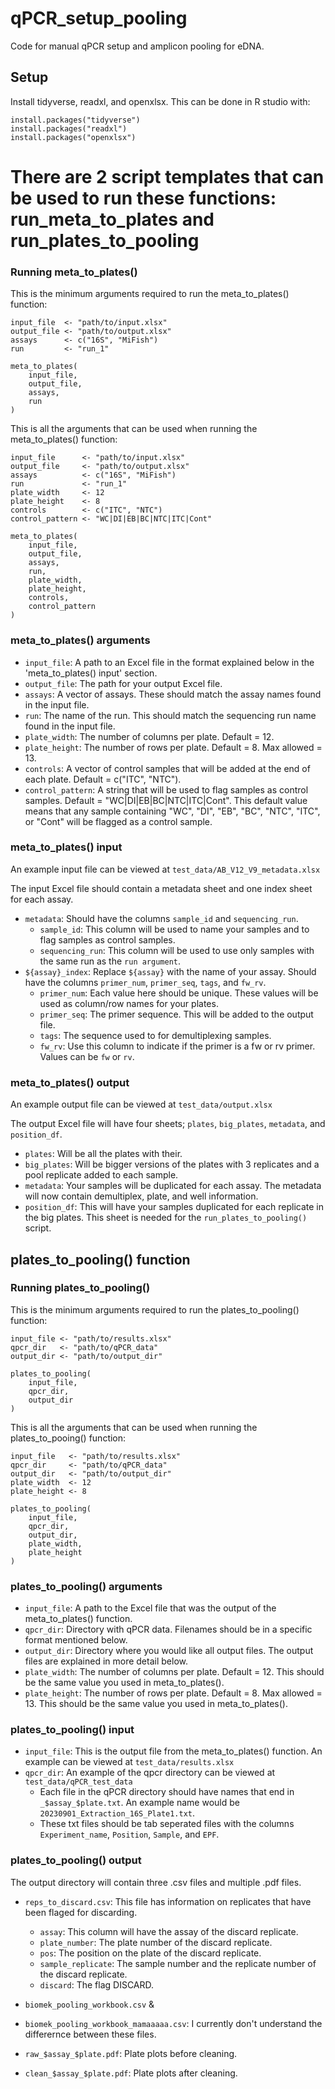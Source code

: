 # qPCR_setup_pooling
Code for manual qPCR setup and amplicon pooling for eDNA.

## Setup
Install tidyverse, readxl, and openxlsx. This can be done in R studio with: 
```
install.packages("tidyverse")
install.packages("readxl")
install.packages("openxlsx")
```
# There are 2 script templates that can be used to run these functions: run_meta_to_plates and run_plates_to_pooling

### Running meta_to_plates()
This is the minimum arguments required to run the meta_to_plates() function:
```
input_file  <- "path/to/input.xlsx"
output_file <- "path/to/output.xlsx"
assays      <- c("16S", "MiFish")
run         <- "run_1"

meta_to_plates(
    input_file,
    output_file,
    assays,
    run
)
```

This is all the arguments that can be used when running the meta_to_plates() function:
```
input_file      <- "path/to/input.xlsx"
output_file     <- "path/to/output.xlsx"
assays          <- c("16S", "MiFish")
run             <- "run_1"
plate_width     <- 12
plate_height    <- 8
controls        <- c("ITC", "NTC")
control_pattern <- "WC|DI|EB|BC|NTC|ITC|Cont"

meta_to_plates(
    input_file,
    output_file,
    assays,
    run,
    plate_width,
    plate_height,
    controls,
    control_pattern
)
```

### meta_to_plates() arguments
- `input_file`: A path to an Excel file in the format explained below in the 'meta_to_plates() input' section.
- `output_file`: The path for your output Excel file.
- `assays`: A vector of assays. These should match the assay names found in the input file.
- `run`: The name of the run. This should match the sequencing run name found in the input file. 
- `plate_width`: The number of columns per plate. Default = 12.
- `plate_height`: The number of rows per plate. Default = 8. Max allowed = 13. 
- `controls`: A vector of control samples that will be added at the end of each plate. Default = c("ITC", "NTC").
- `control_pattern`: A string that will be used to flag samples as control samples. Default = "WC|DI|EB|BC|NTC|ITC|Cont". This default value means that any sample containing "WC", "DI", "EB", "BC", "NTC", "ITC", or "Cont" will be flagged as a control sample.

### meta_to_plates() input
An example input file can be viewed at `test_data/AB_V12_V9_metadata.xlsx`

The input Excel file should contain a metadata sheet and one index sheet for each assay.
- `metadata`: Should have the columns `sample_id` and `sequencing_run`.
  - `sample_id`: This column will be used to name your samples and to flag samples as control samples.
  - `sequencing_run`: This column will be used to use only samples with the same run as the `run argument`.
- `${assay}_index`: Replace `${assay}` with the name of your assay. Should have the columns `primer_num`, `primer_seq`, `tags`, and `fw_rv`.
  - `primer_num`: Each value here should be unique. These values will be used as column/row names for your plates.
  - `primer_seq`: The primer sequence. This will be added to the output file.
  - `tags`: The sequence used to for demultiplexing samples.
  - `fw_rv`: Use this column to indicate if the primer is a fw or rv primer. Values can be `fw` or `rv`.

### meta_to_plates() output
An example output file can be viewed at `test_data/output.xlsx`

The output Excel file will have four sheets; `plates`, `big_plates`, `metadata`, and `position_df`.
- `plates`: Will be all the plates with their.
- `big_plates`: Will be bigger versions of the plates with 3 replicates and a pool replicate added to each sample.
- `metadata`: Your samples will be duplicated for each assay. The metadata will now contain demultiplex, plate, and well information.
- `position_df`: This will have your samples duplicated for each replicate in the big plates. This sheet is needed for the `run_plates_to_pooling()` script.

## plates_to_pooling() function
### Running plates_to_pooling() 
This is the minimum arguments required to run the plates_to_pooling() function:
```
input_file <- "path/to/results.xlsx"
qpcr_dir   <- "path/to/qPCR_data"
output_dir <- "path/to/output_dir"

plates_to_pooling(
    input_file,
    qpcr_dir,
    output_dir
)
```

This is all the arguments that can be used when running the plates_to_pooing() function:
```
input_file   <- "path/to/results.xlsx"
qpcr_dir     <- "path/to/qPCR_data"
output_dir   <- "path/to/output_dir"
plate_width  <- 12
plate_height <- 8

plates_to_pooling(
    input_file,
    qpcr_dir,
    output_dir,
    plate_width,
    plate_height
)
```

### plates_to_pooling() arguments
- `input_file`: A path to the Excel file that was the output of the meta_to_plates() function.
- `qpcr_dir`: Directory with qPCR data. Filenames should be in a specific format mentioned below.
- `output_dir`: Directory where you would like all output files. The output files are explained in more detail below.
- `plate_width`: The number of columns per plate. Default = 12. This should be the same value you used in meta_to_plates().
- `plate_height`: The number of rows per plate. Default = 8. Max allowed = 13. This should be the same value you used in meta_to_plates().

### plates_to_pooling() input
- `input_file`: This is the output file from the meta_to_plates() function. An example can be viewed at `test_data/results.xlsx`
- `qpcr_dir`: An example of the qpcr directory can be viewed at `test_data/qPCR_test_data`
  - Each file in the qPCR directory should have names that end in `_$assay_$plate.txt`. An example name would be `20230901_Extraction_16S_Plate1.txt`. 
  - These txt files should be tab seperated files with the columns `Experiment_name`, `Position`, `Sample`, and `EPF`.

### plates_to_pooling() output
The output directory will contain three .csv files and multiple .pdf files.

- `reps_to_discard.csv`: This file has information on replicates that have been flaged for discarding.
  - `assay`: This column will have the assay of the discard replicate.
  - `plate_number`: The plate number of the discard replicate.
  - `pos`: The position on the plate of the discard replicate.
  - `sample_replicate`: The sample number and the replicate number of the discard replicate.
  - `discard`: The flag DISCARD.

- `biomek_pooling_workbook.csv` &
- `biomek_pooling_workbook_mamaaaaa.csv`: I currently don't understand the differernce between these files.

- `raw_$assay_$plate.pdf`: Plate plots before cleaning.

- `clean_$assay_$plate.pdf`: Plate plots after cleaning.
